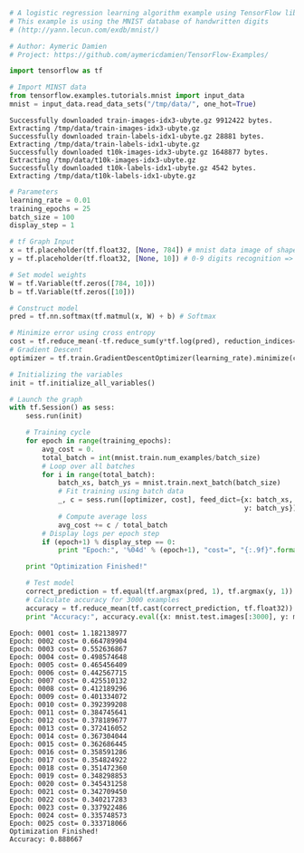 

```python
# A logistic regression learning algorithm example using TensorFlow library.
# This example is using the MNIST database of handwritten digits 
# (http://yann.lecun.com/exdb/mnist/)

# Author: Aymeric Damien
# Project: https://github.com/aymericdamien/TensorFlow-Examples/
```


```python
import tensorflow as tf

# Import MINST data
from tensorflow.examples.tutorials.mnist import input_data
mnist = input_data.read_data_sets("/tmp/data/", one_hot=True)
```

    Successfully downloaded train-images-idx3-ubyte.gz 9912422 bytes.
    Extracting /tmp/data/train-images-idx3-ubyte.gz
    Successfully downloaded train-labels-idx1-ubyte.gz 28881 bytes.
    Extracting /tmp/data/train-labels-idx1-ubyte.gz
    Successfully downloaded t10k-images-idx3-ubyte.gz 1648877 bytes.
    Extracting /tmp/data/t10k-images-idx3-ubyte.gz
    Successfully downloaded t10k-labels-idx1-ubyte.gz 4542 bytes.
    Extracting /tmp/data/t10k-labels-idx1-ubyte.gz



```python
# Parameters
learning_rate = 0.01
training_epochs = 25
batch_size = 100
display_step = 1

# tf Graph Input
x = tf.placeholder(tf.float32, [None, 784]) # mnist data image of shape 28*28=784
y = tf.placeholder(tf.float32, [None, 10]) # 0-9 digits recognition => 10 classes

# Set model weights
W = tf.Variable(tf.zeros([784, 10]))
b = tf.Variable(tf.zeros([10]))

# Construct model
pred = tf.nn.softmax(tf.matmul(x, W) + b) # Softmax

# Minimize error using cross entropy
cost = tf.reduce_mean(-tf.reduce_sum(y*tf.log(pred), reduction_indices=1))
# Gradient Descent
optimizer = tf.train.GradientDescentOptimizer(learning_rate).minimize(cost)

# Initializing the variables
init = tf.initialize_all_variables()
```


```python
# Launch the graph
with tf.Session() as sess:
    sess.run(init)

    # Training cycle
    for epoch in range(training_epochs):
        avg_cost = 0.
        total_batch = int(mnist.train.num_examples/batch_size)
        # Loop over all batches
        for i in range(total_batch):
            batch_xs, batch_ys = mnist.train.next_batch(batch_size)
            # Fit training using batch data
            _, c = sess.run([optimizer, cost], feed_dict={x: batch_xs,
                                                          y: batch_ys})
            # Compute average loss
            avg_cost += c / total_batch
        # Display logs per epoch step
        if (epoch+1) % display_step == 0:
            print "Epoch:", '%04d' % (epoch+1), "cost=", "{:.9f}".format(avg_cost)

    print "Optimization Finished!"

    # Test model
    correct_prediction = tf.equal(tf.argmax(pred, 1), tf.argmax(y, 1))
    # Calculate accuracy for 3000 examples
    accuracy = tf.reduce_mean(tf.cast(correct_prediction, tf.float32))
    print "Accuracy:", accuracy.eval({x: mnist.test.images[:3000], y: mnist.test.labels[:3000]})
```

    Epoch: 0001 cost= 1.182138977
    Epoch: 0002 cost= 0.664789904
    Epoch: 0003 cost= 0.552636867
    Epoch: 0004 cost= 0.498574648
    Epoch: 0005 cost= 0.465456409
    Epoch: 0006 cost= 0.442567715
    Epoch: 0007 cost= 0.425510132
    Epoch: 0008 cost= 0.412189296
    Epoch: 0009 cost= 0.401334072
    Epoch: 0010 cost= 0.392399208
    Epoch: 0011 cost= 0.384745641
    Epoch: 0012 cost= 0.378189677
    Epoch: 0013 cost= 0.372416052
    Epoch: 0014 cost= 0.367304044
    Epoch: 0015 cost= 0.362686445
    Epoch: 0016 cost= 0.358591286
    Epoch: 0017 cost= 0.354824922
    Epoch: 0018 cost= 0.351472360
    Epoch: 0019 cost= 0.348298853
    Epoch: 0020 cost= 0.345431258
    Epoch: 0021 cost= 0.342709450
    Epoch: 0022 cost= 0.340217283
    Epoch: 0023 cost= 0.337922486
    Epoch: 0024 cost= 0.335748573
    Epoch: 0025 cost= 0.333718066
    Optimization Finished!
    Accuracy: 0.888667

